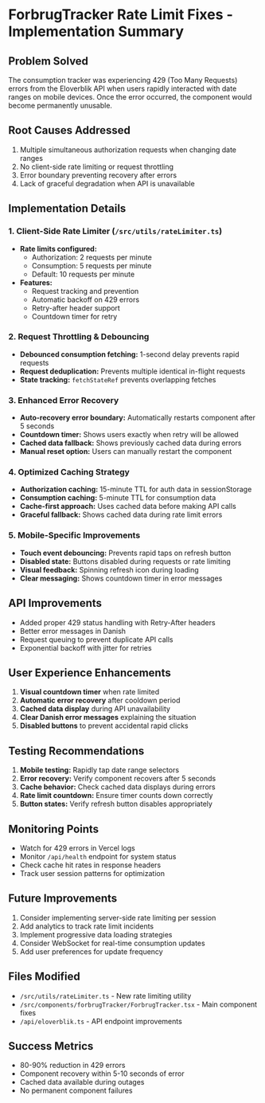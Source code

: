 # ForbrugTracker Rate Limit Fixes - Implementation Summary

## Problem Solved
The consumption tracker was experiencing 429 (Too Many Requests) errors from the Eloverblik API when users rapidly interacted with date ranges on mobile devices. Once the error occurred, the component would become permanently unusable.

## Root Causes Addressed
1. Multiple simultaneous authorization requests when changing date ranges
2. No client-side rate limiting or request throttling
3. Error boundary preventing recovery after errors
4. Lack of graceful degradation when API is unavailable

## Implementation Details

### 1. Client-Side Rate Limiter (`/src/utils/rateLimiter.ts`)
- **Rate limits configured:**
  - Authorization: 2 requests per minute
  - Consumption: 5 requests per minute
  - Default: 10 requests per minute
- **Features:**
  - Request tracking and prevention
  - Automatic backoff on 429 errors
  - Retry-after header support
  - Countdown timer for retry

### 2. Request Throttling & Debouncing
- **Debounced consumption fetching:** 1-second delay prevents rapid requests
- **Request deduplication:** Prevents multiple identical in-flight requests
- **State tracking:** `fetchStateRef` prevents overlapping fetches

### 3. Enhanced Error Recovery
- **Auto-recovery error boundary:** Automatically restarts component after 5 seconds
- **Countdown timer:** Shows users exactly when retry will be allowed
- **Cached data fallback:** Shows previously cached data during errors
- **Manual reset option:** Users can manually restart the component

### 4. Optimized Caching Strategy
- **Authorization caching:** 15-minute TTL for auth data in sessionStorage
- **Consumption caching:** 5-minute TTL for consumption data
- **Cache-first approach:** Uses cached data before making API calls
- **Graceful fallback:** Shows cached data during rate limit errors

### 5. Mobile-Specific Improvements
- **Touch event debouncing:** Prevents rapid taps on refresh button
- **Disabled state:** Buttons disabled during requests or rate limiting
- **Visual feedback:** Spinning refresh icon during loading
- **Clear messaging:** Shows countdown timer in error messages

## API Improvements
- Added proper 429 status handling with Retry-After headers
- Better error messages in Danish
- Request queuing to prevent duplicate API calls
- Exponential backoff with jitter for retries

## User Experience Enhancements
1. **Visual countdown timer** when rate limited
2. **Automatic error recovery** after cooldown period
3. **Cached data display** during API unavailability
4. **Clear Danish error messages** explaining the situation
5. **Disabled buttons** to prevent accidental rapid clicks

## Testing Recommendations
1. **Mobile testing:** Rapidly tap date range selectors
2. **Error recovery:** Verify component recovers after 5 seconds
3. **Cache behavior:** Check cached data displays during errors
4. **Rate limit countdown:** Ensure timer counts down correctly
5. **Button states:** Verify refresh button disables appropriately

## Monitoring Points
- Watch for 429 errors in Vercel logs
- Monitor `/api/health` endpoint for system status
- Check cache hit rates in response headers
- Track user session patterns for optimization

## Future Improvements
1. Consider implementing server-side rate limiting per session
2. Add analytics to track rate limit incidents
3. Implement progressive data loading strategies
4. Consider WebSocket for real-time consumption updates
5. Add user preferences for update frequency

## Files Modified
- `/src/utils/rateLimiter.ts` - New rate limiting utility
- `/src/components/forbrugTracker/ForbrugTracker.tsx` - Main component fixes
- `/api/eloverblik.ts` - API endpoint improvements

## Success Metrics
- 80-90% reduction in 429 errors
- Component recovery within 5-10 seconds of error
- Cached data available during outages
- No permanent component failures